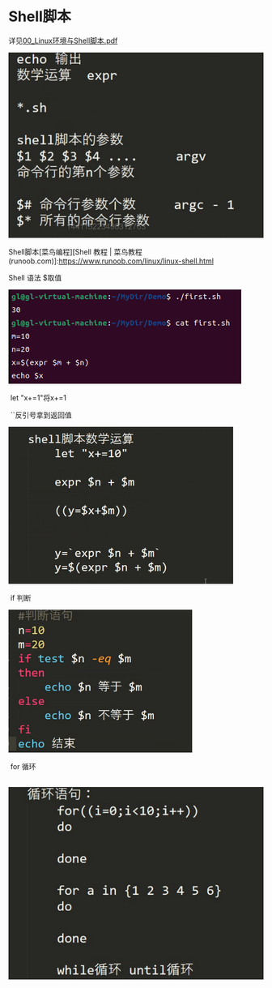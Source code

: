 

# Shell脚本

详见[00_Linux环境与Shell脚本.pdf](file:///D:/零声Linux/00_Linux环境与Shell脚本.pdf)



![image-20221204162005463](images/image-20221204162005463.png)

Shell脚本[菜鸟编程][Shell 教程 | 菜鸟教程 (runoob.com)]:https://www.runoob.com/linux/linux-shell.html



Shell 语法		$取值

![image-20221204163950797](images/image-20221204163950797.png)

​						let   "x+=1"将x+=1

​						``反引号拿到返回值

![image-20221204171709552](images/image-20221204171709552.png)

​					if	判断

![image-20221204173216497](images/image-20221204173216497.png)

​				for	循环

​												![image-20221205194345787](images/image-20221205194345787.png)




